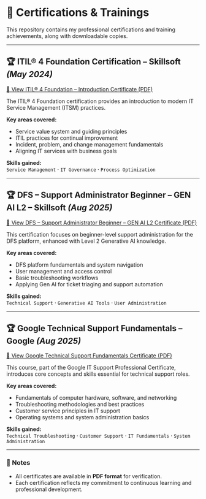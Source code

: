 # 📜 Certifications & Trainings

This repository contains my professional certifications and training achievements, along with downloadable copies.

---

## 🏆 ITIL® 4 Foundation Certification – Skillsoft *(May 2024)*

[📄 View ITIL® 4 Foundation – Introduction Certificate (PDF)](images/ITIL%C2%AE%204%20Foundation_%20Introduction.pdf)

The ITIL® 4 Foundation certification provides an introduction to modern IT Service Management (ITSM) practices.  

**Key areas covered:**
- Service value system and guiding principles
- ITIL practices for continual improvement
- Incident, problem, and change management fundamentals
- Aligning IT services with business goals

**Skills gained:**  
`Service Management` · `IT Governance` · `Process Optimization`

---

## 🏆 DFS – Support Administrator Beginner – GEN AI L2 – Skillsoft *(Aug 2025)*

[📄 View DFS – Support Administrator Beginner – GEN AI L2 Certificate (PDF)](images/DFS-Support_Administrator%20Beginner%20-GEN%20AI%20L2.pdf)

This certification focuses on beginner-level support administration for the DFS platform, enhanced with Level 2 Generative AI knowledge.  

**Key areas covered:**
- DFS platform fundamentals and system navigation
- User management and access control
- Basic troubleshooting workflows
- Applying Gen AI for ticket triaging and support automation

**Skills gained:**  
`Technical Support` · `Generative AI Tools` · `User Administration`

---

## 🏆 Google Technical Support Fundamentals – Google *(Aug 2025)*

[📄 View Google Technical Support Fundamentals Certificate (PDF)](images/Technical-Support-Fundamentals_GoogleCertified.pdf)

This course, part of the Google IT Support Professional Certificate, introduces core concepts and skills essential for technical support roles.  

**Key areas covered:**
- Fundamentals of computer hardware, software, and networking
- Troubleshooting methodologies and best practices
- Customer service principles in IT support
- Operating systems and system administration basics

**Skills gained:**  
`Technical Troubleshooting` · `Customer Support` · `IT Fundamentals` · `System Administration`

---

### 📌 Notes
- All certificates are available in **PDF format** for verification.
- Each certification reflects my commitment to continuous learning and professional development.
